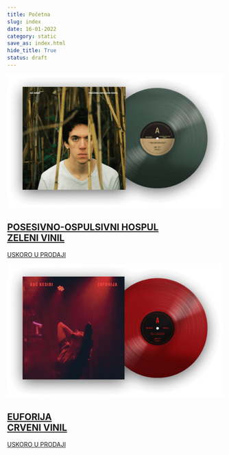 ```yaml
---
title: Početna
slug: index
date: 16-01-2022
category: static
save_as: index.html
hide_title: True
status: draft
---
```


<div class="albums">
	<a href="#" class="album" target=blank>
		<div class="album__img">
			<img src="/theme/img/Ploca1_Desktop.png"/>
		</div>
		<h2 class='album__title'>POSESIVNO-OSPULSIVNI HOSPUL<br>ZELENI VINIL</h2>
		<p class="btn buy-btn">USKORO U PRODAJI</p>
	</a>
	<div id="container-mid" class="container">
		<div id="flipdown-mid" class="flipdown flipdown__theme-light"> </div>
	</div>
	<a href="#" class="album" target=blank>
		<div class="album__img">
			<img src="/theme/img/Ploca2_Desktop.png"/>
		</div>
		<h2 class='album__title'>EUFORIJA<br>CRVENI VINIL</h2>
    	<p class="btn buy-btn">USKORO U PRODAJI</p>
    </a>
</div>

<div id="container-low" class="container">
	<div id="flipdown-low" class="flipdown flipdown__theme-light"> </div>
</div>
<!-- <section id="section07" class="demo">
  <a href="#section08"><span></span><span></span><span></span></a>
</section> -->
